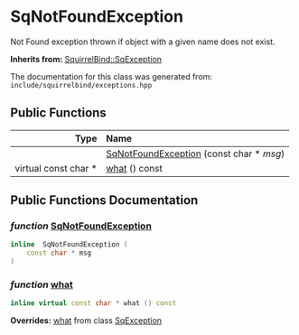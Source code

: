 SqNotFoundException
===================================

Not Found exception thrown if object with a given name does not exist. 

**Inherits from:** [SquirrelBind::SqException](SquirrelBind_SqException.html)

The documentation for this class was generated from: `include/squirrelbind/exceptions.hpp`



## Public Functions

| Type | Name |
| -------: | :------- |
|   | [SqNotFoundException](#4c2a1078) (const char * _msg_)  |
|  virtual const char * | [what](#560f06da) () const  |


## Public Functions Documentation

### _function_ <a id="4c2a1078" href="#4c2a1078">SqNotFoundException</a>

```cpp
inline  SqNotFoundException (
    const char * msg
) 
```



### _function_ <a id="560f06da" href="#560f06da">what</a>

```cpp
inline virtual const char * what () const 
```



**Overrides:** [what](/docs/SquirrelBind_SqException.md#6117f924) from class [SqException](/docs/SquirrelBind_SqException.md)



